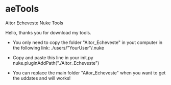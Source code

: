 # aeTools
Aitor Echeveste Nuke Tools


Hello, thanks you for download my tools.

- You only need to copy the folder "Aitor_Echeveste" in yout computer in the following link: ./users/"YourUser"/.nuke

- Copy and paste this line in your init.py
  nuke.pluginAddPath("./Aitor_Echeveste")

- You can replace the main folder "Aitor_Echeveste" when you want to get the uddates and will works!
